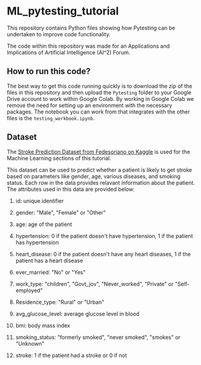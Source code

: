 # ML_pytesting_tutorial

This repository contains Python files showing how Pytesting can be undertaken to improve code functionality.

The code within this repository was made for an Applications and Implications of Artificial Intelligence (AI^2) Forum.


## How to run this code?

The best way to get this code running quickly is to download the zip of the files in this repository and then upload the `Pytesting` folder to your Google Drive account to work within Google Colab. By working in Google Colab we remove the need for setting up an environment with the necessary packages. The notebook you can work from that integrates with the other files is the `testing_workbook.ipynb`.


## Dataset

The [Stroke Prediction Dataset from Fedesoriano on Kaggle](https://www.kaggle.com/datasets/fedesoriano/stroke-prediction-dataset) is used for the Machine Learning sections of this tutorial.

This dataset can be used to predict whether a patient is likely to get stroke based on parameters like gender, age, various diseases, and smoking status. Each row in the data provides relavant information about the patient. The attributes used in this data are provided below:

1) id: unique identifier
   
3) gender: "Male", "Female" or "Other"
    
5) age: age of the patient
   
7) hypertension: 0 if the patient doesn't have hypertension, 1 if the patient has hypertension
   
9) heart_disease: 0 if the patient doesn't have any heart diseases, 1 if the patient has a heart disease
    
11) ever_married: "No" or "Yes"
    
13) work_type: "children", "Govt_jov", "Never_worked", "Private" or "Self-employed"
    
15) Residence_type: "Rural" or "Urban"
    
17) avg_glucose_level: average glucose level in blood
    
19) bmi: body mass index
    
21) smoking_status: "formerly smoked", "never smoked", "smokes" or "Unknown"
    
23) stroke: 1 if the patient had a stroke or 0 if not
